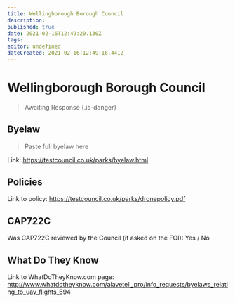 ```yaml
---
title: Wellingborough Borough Council
description: 
published: true
date: 2021-02-16T12:49:20.130Z
tags: 
editor: undefined
dateCreated: 2021-02-16T12:49:16.441Z
---
```


# Wellingborough Borough Council
>  Awaiting Response
> {.is-danger}

## Byelaw
> Paste full byelaw here

Link:
https://testcouncil.co.uk/parks/byelaw.html

## Policies
Link to policy:
https://testcouncil.co.uk/parks/dronepolicy.pdf

## CAP722C

Was CAP722C reviewed by the Council (if asked on the FOI): Yes / No

## What Do They Know

Link to WhatDoTheyKnow.com page:
http://www.whatdotheyknow.com/alaveteli_pro/info_requests/byelaws_relating_to_uav_flights_694

